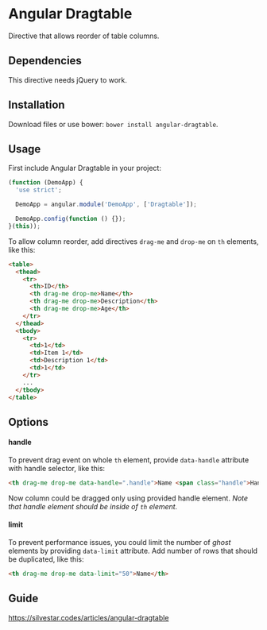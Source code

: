 # Angular Dragtable

Directive that allows reorder of table columns.

## Dependencies

This directive needs jQuery to work.

## Installation

Download files or use bower: `bower install angular-dragtable`.

## Usage

First include Angular Dragtable in your project:

```javascript
(function (DemoApp) {
  'use strict';

  DemoApp = angular.module('DemoApp', ['Dragtable']);

  DemoApp.config(function () {});
}(this));
```
To allow column reorder, add directives `drag-me` and `drop-me` on `th` elements, like this:

```html
<table>
  <thead>
    <tr>
      <th>ID</th>
      <th drag-me drop-me>Name</th>
      <th drag-me drop-me>Description</th>
      <th drag-me drop-me>Age</th>
    </tr>
  </thead>
  <tbody>
    <tr>
      <td>1</td>
      <td>Item 1</td>
      <td>Description 1</td>
      <td>1</td>
    </tr>
    ...
  </tbody>
</table>
```

## Options

#### handle

To prevent drag event on whole `th` element, provide `data-handle` attribute with handle selector, like this:

```html
<th drag-me drop-me data-handle=".handle">Name <span class="handle">Handle</span></th>
```

Now column could be dragged only using provided handle element.
_Note that handle element should be inside of `th` element._

#### limit

To prevent performance issues, you could limit the number of _ghost_ elements by providing `data-limit` attribute.
Add number of rows that should be duplicated, like this:

```html
<th drag-me drop-me data-limit="50">Name</th>
```

## Guide
https://silvestar.codes/articles/angular-dragtable
